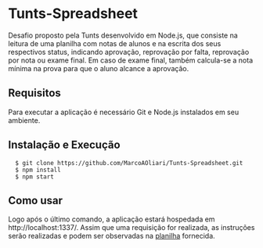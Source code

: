 # Tunts-Spreadsheet

Desafio proposto pela Tunts desenvolvido em Node.js, que consiste na leitura de uma planilha com notas de alunos e na escrita dos seus respectivos status, indicando aprovação, reprovação por falta, reprovação por nota ou exame final. Em caso de exame final, também calcula-se a nota mínima na prova para que o aluno alcance a aprovação.

## Requisitos

Para executar a aplicação é necessário Git e Node.js instalados em seu ambiente.

## Instalação e Execução

```
  $ git clone https://github.com/MarcoAOliari/Tunts-Spreadsheet.git
  $ npm install
  $ npm start
```

## Como usar

Logo após o último comando, a aplicação estará hospedada em http://localhost:1337/. Assim que uma requisição for realizada, as instruções serão realizadas e podem ser observadas na [planilha](https://docs.google.com/spreadsheets/d/1otlNIB4LfYPWLuKNmXN4f45PKewDZLsqsSOnHZg_icA/edit?usp=sharing) fornecida.
